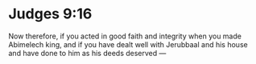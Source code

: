 # Judges 9:16

Now therefore, if you acted in good faith and integrity when you made Abimelech king, and if you have dealt well with Jerubbaal and his house and have done to him as his deeds deserved —
